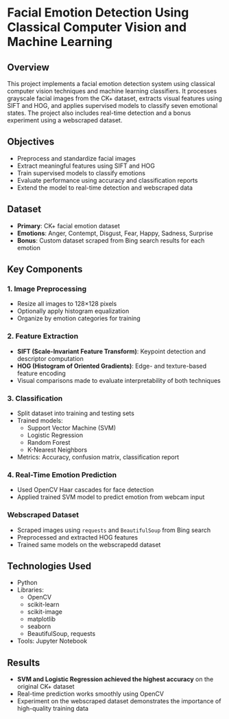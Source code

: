 # Facial Emotion Detection Using Classical Computer Vision and Machine Learning

## Overview
This project implements a facial emotion detection system using classical computer vision techniques and machine learning classifiers. It processes grayscale facial images from the CK+ dataset, extracts visual features using SIFT and HOG, and applies supervised models to classify seven emotional states. The project also includes real-time detection and a bonus experiment using a webscraped dataset.

## Objectives
- Preprocess and standardize facial images
- Extract meaningful features using SIFT and HOG
- Train supervised models to classify emotions
- Evaluate performance using accuracy and classification reports
- Extend the model to real-time detection and webscraped data

## Dataset
- **Primary**: CK+ facial emotion dataset
- **Emotions**: Anger, Contempt, Disgust, Fear, Happy, Sadness, Surprise
- **Bonus**: Custom dataset scraped from Bing search results for each emotion

## Key Components

### 1. Image Preprocessing
- Resize all images to 128×128 pixels
- Optionally apply histogram equalization
- Organize by emotion categories for training

### 2. Feature Extraction
- **SIFT (Scale-Invariant Feature Transform)**: Keypoint detection and descriptor computation
- **HOG (Histogram of Oriented Gradients)**: Edge- and texture-based feature encoding
- Visual comparisons made to evaluate interpretability of both techniques

### 3. Classification
- Split dataset into training and testing sets
- Trained models:
  - Support Vector Machine (SVM)
  - Logistic Regression
  - Random Forest
  - K-Nearest Neighbors
- Metrics: Accuracy, confusion matrix, classification report

### 4. Real-Time Emotion Prediction
- Used OpenCV Haar cascades for face detection
- Applied trained SVM model to predict emotion from webcam input

### Webscraped Dataset
- Scraped images using `requests` and `BeautifulSoup` from Bing search
- Preprocessed and extracted HOG features
- Trained same models on the webscrapedd dataset

## Technologies Used
- Python
- Libraries:
  - OpenCV
  - scikit-learn
  - scikit-image
  - matplotlib
  - seaborn
  - BeautifulSoup, requests
- Tools: Jupyter Notebook

## Results
- **SVM and Logistic Regression achieved the highest accuracy** on the original CK+ dataset
- Real-time prediction works smoothly using OpenCV
- Experiment on the webscraped dataset demonstrates the importance of high-quality training data

